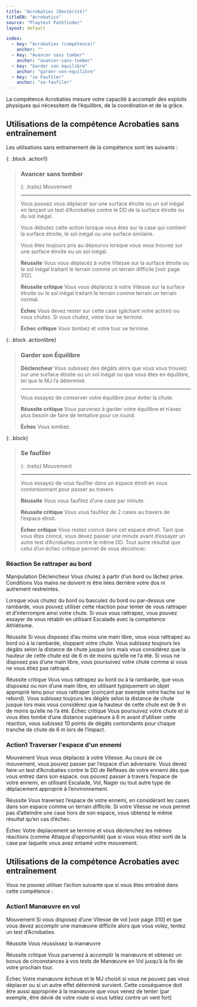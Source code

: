 ```yaml
---
title: "Acrobaties (Dextérité)"
titleEN: "Acrobatics"
source: "Playtest Pathfinder"
layout: default

index:
  - key: "Acrobaties (compétence)"
    anchor: ""
  - key: "Avancer sans tomber"
    anchor: "avancer-sans-tomber"
  - key: "Garder son équilibre"
    anchor: "garder-son-équilibre"
  - key: "se Faufiler"
    anchor: "se-faufiler"
---
```


La compétence Acrobaties mesure votre capacité à accomplir des exploits physiques qui nécessitent de l’équilibre, de la coordination et de la grâce.

## Utilisations de la compétence Acrobaties sans entraînement

Les utilisations sans entrainement de la compétence sont les suivants :

{: .block .action1}
> ### Avancer sans tomber
> 
> {: .traits}
> Mouvement
> 
> ---
> 
> Vous pouvez vous déplacer sur une surface étroite ou un sol inégal en lançant un test d’Acrobaties contre le DD de la surface étroite ou du sol inégal.
> 
> Vous débutez cette action lorsque vous êtes sur la case qui contient la surface étroite, le sol inégal ou une surface similaire.
> 
> Vous êtes toujours pris au dépourvu lorsque vous vous trouvez sur une surface étroite ou un sol inégal.
> 
> **Réussite** Vous vous déplacez à votre Vitesse sur la surface étroite ou le sol inégal traitant le terrain comme un terrain difficile [voir page 312].
> 
> **Réussite critique** Vous vous déplacez à votre Vitesse sur la surface étroite ou le sol inégal traitant le terrain comme terrain un terrain normal.
> 
> **Échec** Vous devez rester sur cette case (gâchant votre action) ou vous chutez. Si vous chutez, votre tour se termine.
> 
> **Échec critique** Vous tombez et votre tour se termine.

{: .block .actionlibre}
> ### Garder son Équilibre
> 
> **Déclencheur** Vous subissez des dégâts alors que vous vous trouvez sur une surface étroite ou un sol inégal ou que vous êtes en équilibre, tel que le MJ l’a déterminé.
> 
> ---
> 
> Vous essayez de conserver votre équilibre pour éviter la chute.
> 
> **Réussite critique** Vous parvenez à garder votre équilibre et n’avez plus besoin de faire de tentative pour ce round.
> 
> **Échec** Vous tombez.

{: .block}
> ### Se faufiler
> 
> {: .traits}
> Mouvement
> 
> ---
> 
> Vous essayez de vous faufiler dans un espace étroit en vous contorsionnant pour passer au travers.
> 
> **Réussite** Vous vous faufilez d’une case par minute.
> 
> **Réussite critique** Vous vous faufilez de 2 cases au travers de l’espace étroit.
> 
> **Échec critique** Vous restez coincé dans cet espace étroit. Tant que vous êtes coincé, vous devez passer une minute avant d’essayer un autre test d’Acrobaties contre le même DD. Tout autre résultat que celui d’un échec critique permet de vous décoincer.

### Réaction Se rattraper au bord
Manipulation
Déclencheur Vous chutez à partir d’un bord ou lâchez prise.
Conditions Vos mains ne doivent ni être liées derrière votre dos ni autrement restreintes.

Lorsque vous chutez du bord ou basculez du bord ou par-dessus une rambarde, vous pouvez utiliser cette réaction pour tenter de vous rattraper et d’interrompre ainsi votre chute.
Si vous vous rattrapez, vous pouvez essayer de vous rétablir en utilisant Escalade avec la compétence Athlétisme.

Réussite Si vous disposez d’au moins une main libre, vous vous rattrapez au bord où à la rambarde, stoppant votre chute. 
Vous subissez toujours les dégâts selon la distance de chute jusque lors mais vous considérez que la hauteur de cette chute est de 6 m de moins qu’elle ne l’a été.
Si vous ne disposez pas d’une main libre, vous poursuivez votre chute comme si vous ne vous étiez pas rattrapé.

Réussite critique Vous vous rattrapez au bord ou à la rambarde, que vous disposiez ou non d’une main libre, en utilisant typiquement un objet approprié tenu  pour vous rattraper (coinçant par exemple votre hache sur le rebord). 
Vous subissez toujours les dégâts selon la distance de chute jusque lors mais vous considérez que la hauteur de cette chute est de 9 m de moins qu’elle ne l’a été.
Échec critique Vous poursuivez votre chute et si vous êtes tombé d’une distance supérieure à 6 m avant d’utiliser cette réaction, vous subissez 10 points de dégâts contondants pour chaque tranche de chute de 6 m lors de l’impact.

### Action1 Traverser l'espace d'un ennemi
Mouvement
Vous vous déplacez à votre Vitesse. Au cours de ce mouvement, vous pouvez passer par l’espace d’un adversaire. 
Vous devez faire un test d’Acrobaties contre le DD de Réflexes de votre ennemi dès que vous entrez dans son espace.
ous pouvez passer à travers l’espace de votre ennemi, en utilisant Escalade, Vol, Nager ou tout autre type de déplacement approprié à l’environnement.

Réussite Vous traversez l’espace de votre ennemi, en considérant les cases dans son espace comme un terrain difficile.
Si votre Vitesse ne vous permet pas d’atteindre une case hors de son espace, vous obtenez le même résultat qu’en cas d’échec.

Échec Votre déplacement se termine et vous déclenchez les mêmes réactions (comme Attaque d’opportunité) que si vous vous étiez sorti de la case par laquelle vous avez entamé votre mouvement.

## Utilisations de la compétence Acrobaties avec entraînement
Vous ne pouvez utiliser l’action suivante que si vous êtes entraîné dans cette compétence :

### Action1 Manœuvre en vol
Mouvement
Si vous disposez d’une Vitesse de vol [voir page 310] et que vous devez accomplir une manœuvre difficile alors que vous volez, tentez un test d’Acrobaties.

Réussite Vous réussissez la manœuvre

Réussite critique Vous parvenez à accomplir la manœuvre et obtenez un bonus de circonstances à vos tests de Manœuvre en Vol jusqu’à la fin de votre prochain tour.

Échec Votre manœuvre échoue et le MJ choisit si vous ne pouvez pas vous déplacer ou si un autre effet déterminé survient. 
Cette conséquence doit être aussi appropriée à la manœuvre que vous venez de tenter (par exemple, être dévié de votre route si vous luttiez contre un vent fort)
